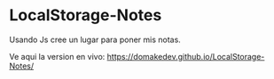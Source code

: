 # LocalStorage-Notes
 Usando Js cree un lugar para poner mis notas.

Ve aqui la version en vivo: https://domakedev.github.io/LocalStorage-Notes/
